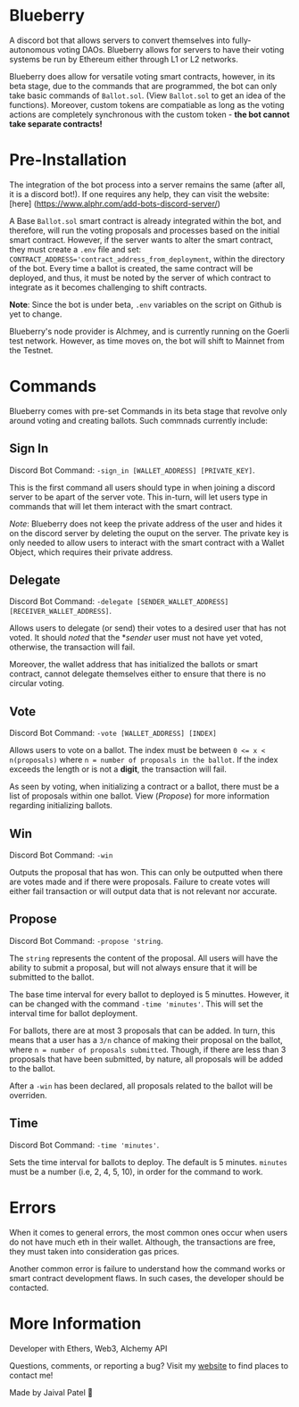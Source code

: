 # Blueberry

A discord bot that allows servers to convert themselves into fully-autonomous voting DAOs. Blueberry allows for servers to have
their voting systems be run by Ethereum either through L1 or L2 networks. 

Blueberry does allow for versatile voting smart contracts, however, in its beta stage, due to the commands that are programmed, the bot can only take basic commands of `Ballot.sol`. (View `Ballot.sol` to get an idea of the functions). Moreover, custom tokens are compatiable as long as the voting actions are completely synchronous with the custom token - **the bot cannot take separate contracts!**


# Pre-Installation

The integration of the bot process into a server remains the same (after all, it is a discord bot!). If one requires any help, they can visit the website: [here] (https://www.alphr.com/add-bots-discord-server/)

A Base `Ballot.sol` smart contract is already integrated within the bot, and therefore, will run the voting proposals and processes based on the initial smart contract. However, if the server wants to alter the smart contract, they must create a `.env` file and set:
`CONTRACT_ADDRESS='contract_address_from_deployment`, within the directory of the bot. Every time a ballot is created, the same contract will be deployed, and thus, it must be noted by the server of which contract to integrate as it becomes challenging to shift contracts. 


**Note**: Since the bot is under beta, `.env` variables on the script on Github is yet to change.

Blueberry's node provider is Alchmey, and is currently running on the Goerli test network. However, as time moves on, the bot will shift to Mainnet from the Testnet.


# Commands

Blueberry comes with pre-set Commands in its beta stage that revolve only around voting and creating ballots. Such commnads currently include:

## Sign In

Discord Bot Command: `-sign_in [WALLET_ADDRESS] [PRIVATE_KEY]`.

This is the first command all users should type in when joining a discord server to be apart of the server vote. This in-turn, will let users type in commands that will let them interact with the smart contract.

*Note*: Blueberry does not keep the private address of the user and hides it on the discord server by deleting the ouput on the server. The private key is only needed to allow users to interact with the smart contract with a Wallet Object, which requires their private address.

## Delegate

Discord Bot Command: `-delegate [SENDER_WALLET_ADDRESS] [RECEIVER_WALLET_ADDRESS]`.

Allows users to delegate (or send) their votes to a desired user that has not voted. It should *noted* that the **sender* user must not have yet voted, otherwise, the transaction will fail.

Moreover, the wallet address that has initialized the ballots or smart contract, cannot delegate themselves either to ensure that there is no circular voting.

## Vote

Discord Bot Command: `-vote [WALLET_ADDRESS] [INDEX]` 

Allows users to vote on a ballot. The index must be between `0 <= x < n(proposals)` where `n = number of proposals in the ballot`. If the index exceeds the length or is not a **digit**, the transaction will fail. 

As seen by voting, when initializing a contract or a ballot, there must be a list of proposals within one ballot. View (*Propose*) for more information regarding initializing ballots. 

## Win

Discord Bot Command: `-win`

Outputs the proposal that has won. This can only be outputted when there are votes made and if there were proposals. Failure to create votes will either fail transaction or will output data that is not relevant nor accurate.

## Propose

Discord Bot Command: `-propose 'string`.

The `string` represents the content of the proposal. All users will have the ability to submit a proposal, but will not always ensure that it will be submitted to the ballot.

The base time interval for every ballot to deployed is 5 minuttes. However, it can be changed with the command `-time 'minutes'`. This will set the interval time for ballot deployment.

For ballots, there are at most 3 proposals that can be added. In turn, this means that a user has a `3/n` chance of making their proposal on the ballot, where `n = number of proposals submitted`. Though, if there are less than 3 proposals that have been submitted, by nature, all proposals will be added to the ballot.

After a `-win` has been declared, all proposals related to the ballot will be overriden.

## Time

Discord Bot Command: `-time 'minutes'`.

Sets the time interval for ballots to deploy. The default is 5 minutes. `minutes` must be a number (i.e, 2, 4, 5, 10), in order for the command to work.

# Errors

When it comes to general errors, the most common ones occur when users do not have much eth in their wallet. Although, the transactions are free, they must taken into consideration gas prices. 

Another common error is failure to understand how the command works or smart contract development flaws. In such cases, the developer should be contacted.

# More Information

Developer with Ethers, Web3, Alchemy API

Questions, comments, or reporting a bug? Visit my [website](www.jaivalpatel.com) to find places to contact me!

Made by Jaival Patel 🦖